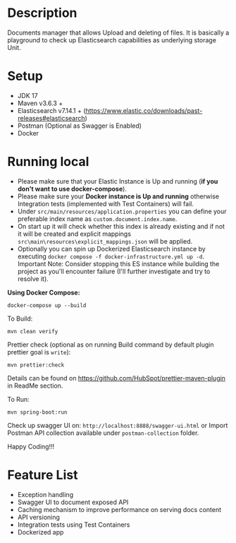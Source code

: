 # Description
Documents manager that allows Upload and deleting of files. It is basically a playground to check up Elasticsearch capabilities as underlying storage Unit.

# Setup
- JDK 17 
- Maven v3.6.3 +  
- Elasticsearch v7.14.1 + (https://www.elastic.co/downloads/past-releases#elasticsearch)
- Postman (Optional as Swagger is Enabled)
- Docker

# Running local
 - Please make sure that your Elastic Instance is Up and running (**if you don't want to use docker-compose**).
 - Please make sure your **Docker instance is Up and running** otherwise Integration tests (implemented with Test Containers) will fail.   
 - Under `src/main/resources/application.properties` you can define your preferable index name as `custom.document.index.name`. 
 - On start up it will check whether this index is already existing and if not it will be created and explicit mappings `src\main\resources\explicit_mappings.json` will be applied. 
 - Optionally you can spin up Dockerized Elasticsearch instance by executing `docker compose -f docker-infrastructure.yml up -d`. Important Note: Consider stopping this ES instance while building the project as you'll encounter failure (I'll further investigate and try to resolve it).

**Using Docker Compose:**
````
docker-compose up --build
````

To Build:
````
mvn clean verify
````

Prettier check (optional as on running Build command by default plugin prettier goal is `write`):
````
mvn prettier:check 
````
Details can be found on https://github.com/HubSpot/prettier-maven-plugin in ReadMe section.

To Run:
````
mvn spring-boot:run
````

Check up swagger UI on: `http://localhost:8888/swagger-ui.html` or Import Postman API collection available under `postman-collection` folder.

Happy Coding!!!

# Feature List
- Exception handling
- Swagger UI to document exposed API
- Caching mechanism to improve performance on serving docs content
- API versioning
- Integration tests using Test Containers
- Dockerized app
